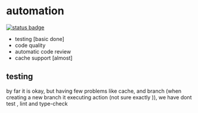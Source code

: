 # automation
<a href="https://github.com/otlichnyy/automation/actions?query=workflow%3A%22Test%2C+Linting+%26+Type-check%22"><img alt="status badge" src="https://github.com/otlichnyy/automation/workflows/Test,%20Linting%20&%20Type-check/badge.svg?branch=master&event=push"></a>

 - testing [basic done]
 - code quality
 - automatic code review
 - cache support [almost]

## testing
 by far it is okay, but having few problems like cache, and branch (when creating a new branch it executing action (not sure exactly )), we have dont test , lint and type-check
 
